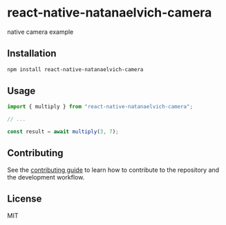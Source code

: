 # react-native-natanaelvich-camera

native camera example

## Installation

```sh
npm install react-native-natanaelvich-camera
```

## Usage

```js
import { multiply } from "react-native-natanaelvich-camera";

// ...

const result = await multiply(3, 7);
```

## Contributing

See the [contributing guide](CONTRIBUTING.md) to learn how to contribute to the repository and the development workflow.

## License

MIT
